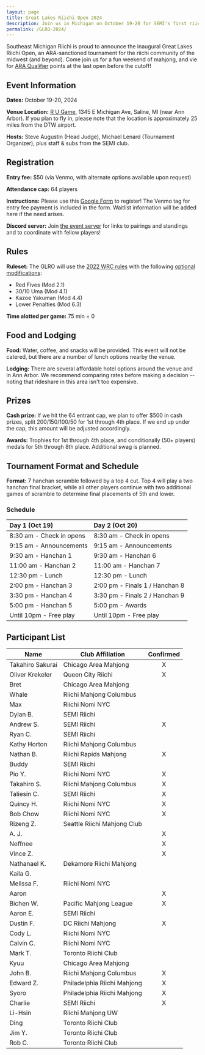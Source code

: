 ```yaml
---
layout: page
title: Great Lakes Riichi Open 2024
description: Join us in Michigan on October 19-20 for SEMI's first riichi open!
permalink: /GLRO-2024/
---
```

Southeast Michigan Riichi is proud to announce the inaugural Great Lakes Riichi Open, an ARA-sanctioned tournament for the riichi community of the midwest (and beyond). 
Come join us for a fun weekend of mahjong, and vie for [ARA Qualifier](https://www.nariichi.org/wrc-2025-qualification) points at the last open before the cutoff!

## Event Information

**Dates:** October 19-20, 2024

**Venue Location:** [R U Game](https://maps.app.goo.gl/pTERNhArqHQgK8qVA), 1345 E Michigan Ave, Saline, MI (near Ann Arbor).
If you plan to fly in, please note that the location is approximately 25 miles from the DTW airport.

**Hosts:** Steve Augustin (Head Judge), Michael Lenard (Tournament Organizer), plus staff & subs from the SEMI club.

## Registration

**Entry fee:** $50 (via Venmo, with alternate options available upon request)

**Attendance cap:** 64 players

**Instructions:** Please use this [Google Form](https://docs.google.com/forms/d/e/1FAIpQLScmWVMIPRPxJ_nwkDykV2LxdWtURoyPB8z5jrZMXdpQtj2zlg/viewform) to register! The Venmo tag for entry fee payment is included in the form. 
Waitlist information will be added here if the need arises.

**Discord server:** Join [the event server](https://discord.gg/p35j7NS2qm) for links to pairings and standings and to coordinate with fellow players!

## Rules

**Ruleset:** The GLRO will use the [2022 WRC rules](https://www.worldriichi.org/s/WRC_Rules_2022_20220708_site.pdf) with the following [optional modifications](https://www.worldriichi.org/s/WRC-Optional-Rules-2022.pdf):
- Red Fives (Mod 2.1)
- 30/10 Uma (Mod 4.1)
- Kazoe Yakuman (Mod 4.4)
- Lower Penalties (Mod 6.3)

**Time alotted per game:** 75 min + 0

## Food and Lodging

**Food:** Water, coffee, and snacks will be provided. This event will not be catered, but there are a number of lunch options nearby the venue.

**Lodging:** There are several affordable hotel options around the venue and in Ann Arbor. We recommend comparing rates before making a decision -- noting that rideshare in this area isn't too expensive.

## Prizes

**Cash prize:** If we hit the 64 entrant cap, we plan to offer $500 in cash prizes, split 200/150/100/50 for 1st through 4th place. If we end up under the cap, this amount will be adjusted accordingly.

**Awards:** Trophies for 1st through 4th place, and conditionally (50+ players) medals for 5th through 8th place. Additional swag is planned.

## Tournament Format and Schedule

**Format:** 7 hanchan scramble followed by a top 4 cut. Top 4 will play a two hanchan final bracket, while all other players continue with two additional games of scramble to determine final placements of 5th and lower.

### Schedule

| Day 1 (Oct 19)                | Day 2 (Oct 20)                |
| :---------------------------- | :---------------------------- |
| 8:30 am - Check in opens      | 8:30 am - Check in opens      |
| 9:15 am - Announcements       | 9:15 am - Announcements       |
| 9:30 am - Hanchan 1           | 9:30 am - Hanchan 6           |
| 11:00 am - Hanchan 2          | 11:00 am - Hanchan 7          |
| 12:30 pm - Lunch              | 12:30 pm - Lunch              |
| 2:00 pm - Hanchan 3           | 2:00 pm - Finals 1 / Hanchan 8|
| 3:30 pm - Hanchan 4           | 3:30 pm - Finals 2 / Hanchan 9|
| 5:00 pm - Hanchan 5           | 5:00 pm - Awards              |
| Until 10pm - Free play        | Until 10pm - Free play        |

## Participant List

| Name | Club Affiliation | Confirmed |
| ----- | ----- | :-----: |
| Takahiro Sakurai | Chicago Area Mahjong | X |
| Oliver Krekeler | Queen City Riichi | X |
| Bret | Chicago Area Mahjong | |
| Whale | Riichi Mahjong Columbus | |
| Max | Riichi Nomi NYC | |
| Dylan B. | SEMI Riichi | |
| Andrew S. | SEMI Riichi | X |
| Ryan C. | SEMI Riichi | |
| Kathy Horton | Riichi Mahjong Columbus | |
| Nathan B. | Riichi Rapids Mahjong | X |
| Buddy | SEMI Riichi | |
| Pio Y. | Riichi Nomi NYC | X |
| Takahiro S. | Riichi Mahjong Columbus | X |
| Taliesin C. | SEMI Riichi | X |
| Quincy H. | Riichi Nomi NYC | X |
| Bob Chow | Riichi Nomi NYC | X |
| Rizeng Z. | Seattle Riichi Mahjong Club | |
| A. J. | | X |
| Neffnee | | X |
| Vince Z. | | X |
| Nathanael K. | Dekamore Riichi Mahjong | |
| Kaila G. | | |
| Melissa F. | Riichi Nomi NYC | |
| Aaron | | X |
| Bichen W. | Pacific Mahjong League | X |
| Aaron E. | SEMI Riichi | |
| Dustin F. | DC Riichi Mahjong | X |
| Cody L. | Riichi Nomi NYC | |
| Calvin C. | Riichi Nomi NYC | |
| Mark T. | Toronto Riichi Club | |
| Kyuu | Chicago Area Mahjong | |
| John B. | Riichi Mahjong Columbus | X |
| Edward Z. | Philadelphia Riichi Mahjong | X |
| Syoro | Philadelphia Riichi Mahjong | X |
| Charlie | SEMI Riichi | X |
| Li-Hsin | Riichi Mahjong UW | |
| Ding | Toronto Riichi Club | |
| Jim Y. | Toronto Riichi Club | |
| Rob C. | Toronto Riichi Club | |
